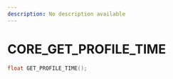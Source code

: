 ```yaml
---
description: No description available 
---
```


# CORE\_GET_PROFILE_TIME

```cpp
float GET_PROFILE_TIME();
```
